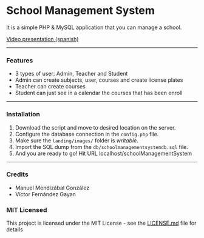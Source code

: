 # School Management System

It is a simple PHP & MySQL application that you can manage a school.

[Video presentation (spanish)](http://vfernandez.me/uoc/video_php_mysql_school_system.mp4)

---

### Features
* 3 types of user: Admin, Teacher and Student
* Admin can create subjects, user, courses and create license plates
* Teacher can create courses
* Student can just see in a calendar the courses that has been enroll

---

### Installation

1. Download the script and move to desired location on the server.
2. Configure the database connection in the `config.php` file.
3. Make sure the `landing/images/` folder is *writable*.
4. Import the SQL dump from the `db/schoolmanagementsystemdb.sql` file.
5. And you are ready to go! Hit URL localhost/schoolManagementSystem

---

### Credits

* Manuel Mendizábal González
* Víctor Fernández Gayan

### MIT Licensed

This project is licensed under the MIT License - see the [LICENSE.md](LICENSE.md) file for details
